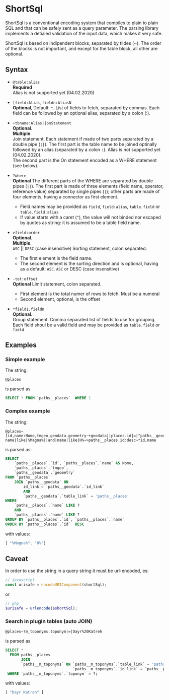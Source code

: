 # ShortSql

ShortSql is a conventional encoding system that compiles to plain to plain SQL and that can be safely sent as a query parameter. The parsing library implements a detialed validation of the input data, which makes it very safe.

ShortSql is based on indipendent blocks, separated by tildes (~). The order of the blocks is not important, and except for the table block, all other are optional.


## Syntax
- `@table:alias`  
    **Required**  
    Alias is not supported yet (04.02.2020)

- `[field:Alias,fieldn:AliasN`  
    **Optional**, Default: `*`. 
    List of fields to fetch, separated by commas. Each field can be followed by an optional alias, separated by a colon (:).

- `+tbname:Alias||onStatement`  
    **Optional**.  
    **Multiple**.  
    Join statement. Each statement if made of two parts separated by a double pipe (`||`). The first part is the table name to be joined optinally followed by an alias (separated by a colon `:`). Alias is not supported yet (04.02.2020).  
    The second part is the On statement encoded as a WHERE statement (see below).

- `?where`  
    **Optional**
    The different parts of the WHERE are separated by double pipes (`||`). The first part is made of three elements (field name, operator, reference value) separated by single pipes (`|`); other parts are made of four elements, having a connector as first element.  
    - Field names may be provided as `field`, `field:alias`, `table.field` or `table.field:alias`
    - If value starts with a caret (`^`), the value will not binded nor escaped by quotes as string: it is assumed to be a table field name.

- `>field:order`  
    **Optional**.  
    **Multiple**.  
    `ASC` || `DESC` (case insensitive)
    Sorting statement, colon separated. 
    - The first element is the field name. 
    - The second element is the sorting direction and is optional, having as a default: `ASC`. `ASC` or DESC (case insensitive)

- `-tot:offset`  
    **Optional**
    Limit statement, colon separated.  
    - First element is the total numer of rows to fetch. Must be a numeral
    - Second element, optional, is the offset
 - `*field1,fieldn`  
    **Optional**.  
    Group statement. Comma separated list of fields to use for grouping.  
    Each field shoul be a valid field and may be provided as `table.field` or `field`

## Examples

### Simple example

The string:

```
@places
```

is parsed as 

```SQL
SELECT * FROM `paths__places`  WHERE 1
```

### Complex example
The string:
```
@places~[id,name:Nome,tmgeo,geodata.geometry~+geodata||places.id|=|^paths__geodata.id_link||and|geodata.table_link|=|paths__places~?name|like|%Magna%||and|name|like|H%~>paths__places.id:desc~*id,name
```
is parsed as:
```SQL
SELECT 
    `paths__places`.`id`, `paths__places`.`name` AS Nome, 
    `paths__places`.`tmgeo`, 
    `paths__geodata`.`geometry` 
FROM `paths__places` 
    JOIN `paths__geodata` ON  
        id_link = `paths__geodata`.`id_link`
        AND 
        `paths__geodata`.`table_link` = 'paths__places' 
WHERE  
    `paths__places`.`name` LIKE ? 
    AND 
    `paths__places`.`name` LIKE ?  
GROUP BY `paths__places`.`id`, `paths__places`.`name`  
ORDER BY `paths__places`.`id`  DESC
```
with values:
```js
[ "%Magna%", "H%"]
```

## Caveat
In order to use the string in a query string it must be url-encoded, es:
```js
// javascript
const urisafe = encodeURIComponent(shortSql);
```
or
```php
// php
$urisafe = urlencode($shortSql);
```


### Search in plugin tables (auto JOIN)

```
@places~?m_toponyms.toponym|=|Dayr%20Katreh
```

is parsed as 

```SQL
SELECT *
  FROM paths__places
       JOIN
       `paths__m_toponyms` ON `paths__m_toponyms`.`table_link` = 'paths__places' AND 
                              `paths__m_toponyms`.`id_link` = `paths__places`.`id`
 WHERE `paths__m_toponyms`.`toponym` = ?;
```

with values:
```js
[ "Dayr Katreh" ]
```

